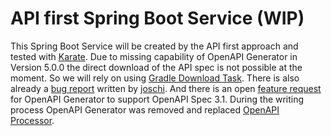  # API first Spring Boot Service (WIP)

 This Spring Boot Service will be created by the API first approach and tested with [Karate](https://intuit.github.io/karate/). Due to missing capability of OpenAPI Generator in Version 5.0.0 the direct download of the API spec is not possible at the moment. So we will rely on using [Gradle Download Task](https://github.com/michel-kraemer/gradle-download-task). There is also already a [bug report](https://github.com/OpenAPITools/openapi-generator/issues/8255) written by [joschi](https://github.com/joschi). And there is an open [feature request](https://github.com/OpenAPITools/openapi-generator/issues/9083) for OpenAPI Generator to support OpenAPI Spec 3.1. 
 During the writing process OpenAPI Generator was removed and replaced [OpenAPI Processor](https://docs.openapiprocessor.io/oap/home/home.html).